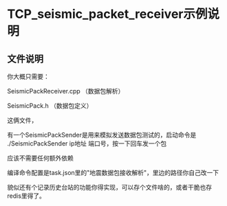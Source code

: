 # TCP_seismic_packet_receiver示例说明

## 文件说明

你大概只需要：

SeismicPackReceiver.cpp （数据包解析）

SeismicPack.h		（数据包定义）

这俩文件，



有一个SeismicPackSender是用来模拟发送数据包测试的，启动命令是 ./SeismicPackSender ip地址 端口号，按一下回车发一个包

应该不需要任何额外依赖



编译命令配置是task.json里的"地震数据包接收解析"，里边的路径你自己改一下



貌似还有个记录历史台站的功能你得实现，可以存个文件啥的，或者干脆也存redis里得了。